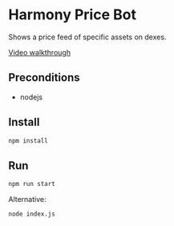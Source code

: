 # Harmony Price Bot

Shows a price feed of specific assets on dexes. 

[Video walkthrough](https://www.youtube.com/watch?v=_OsU7CpWVnk)

## Preconditions

+ nodejs

## Install

```cmd
npm install
```
## Run

```cmd
npm run start 
```
Alternative:
```cmd
node index.js
```
